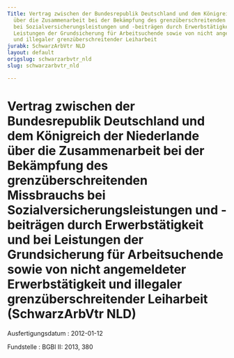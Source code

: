 ```yaml
---
Title: Vertrag zwischen der Bundesrepublik Deutschland und dem Königreich der Niederlande
  über die Zusammenarbeit bei der Bekämpfung des grenzüberschreitenden Missbrauchs
  bei Sozialversicherungsleistungen und -beiträgen durch Erwerbstätigkeit und bei
  Leistungen der Grundsicherung für Arbeitsuchende sowie von nicht angemeldeter Erwerbstätigkeit
  und illegaler grenzüberschreitender Leiharbeit
jurabk: SchwarzArbVtr NLD
layout: default
origslug: schwarzarbvtr_nld
slug: schwarzarbvtr_nld

---
```


# Vertrag zwischen der Bundesrepublik Deutschland und dem Königreich der Niederlande über die Zusammenarbeit bei der Bekämpfung des grenzüberschreitenden Missbrauchs bei Sozialversicherungsleistungen und -beiträgen durch Erwerbstätigkeit und bei Leistungen der Grundsicherung für Arbeitsuchende sowie von nicht angemeldeter Erwerbstätigkeit und illegaler grenzüberschreitender Leiharbeit (SchwarzArbVtr NLD)

Ausfertigungsdatum
:   2012-01-12

Fundstelle
:   BGBl II: 2013, 380

